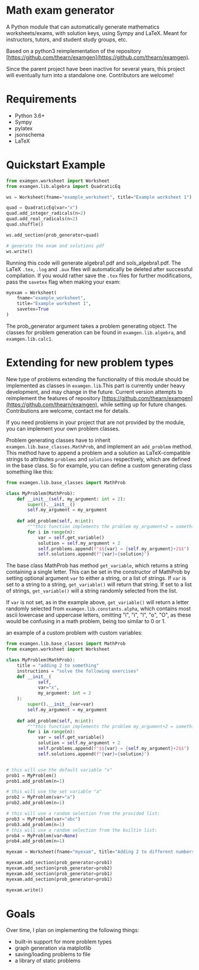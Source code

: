 Math exam generator
====================

A Python module that can automatically generate mathematics worksheets/exams, with 
solution keys, using Sympy and LaTeX. Meant for instructors, tutors, and student
study groups, etc.

Based on a python3 reimplementation of the repository [https://github.com/thearn/examgen](https://github.com/thearn/examgen).

Since the parent project have been inactive for several years, this project will
eventually turn into a standalone one. Contributors are welcome!

# Requirements
- Python 3.6+
- Sympy
- pylatex
- jsonschema
- LaTeX

# Quickstart Example

```Python
from examgen.worksheet import Worksheet
from examgen.lib.algebra import QuadraticEq

ws = Worksheet(fname="example_worksheet", title="Example worksheet 1")

quad = QuadraticEq(var="x")
quad.add_integer_radicals(n=2)
quad.add_real_radicals(n=2)
quad.shuffle()

ws.add_section(prob_generator=quad)

# generate the exam and solutions pdf
ws.write()
```
Running this code will generate algebra1.pdf and 
sols_algebra1.pdf. The LaTeX `.tex`, `.log` and
`.aux` files will automatically be deleted after successful compilation. If you would rather
save the `.tex` files for further modifications, pass the `savetex` flag when
making your exam:

```Python
myexam = Worksheet(
    fname="example_worksheet",
    title="Example worksheet 1",
    savetex=True
)
```

The prob_generator argument takes a problem generating object. The classes for
problem generation can be found in `examgen.lib.algebra`, and `examgen.lib.calc1`.


# Extending for new problem types

New type of problems extending the functionality of this module should be
implemented as classes in `examgen.lib`.This part is currently under heavy development, and may change in the future. Current
version attempts to reimplement the features of  repository
[https://github.com/thearn/examgen](https://github.com/thearn/examgen),
while setting up for future changes. Contributions are welcome, contact me for
details.

If you need problems in your project that are not provided by the module,
you can implement your own problem classes.

Problem generating classes have to inherit `examgen.lib.base_classes.MathProb`, and implement
an `add_problem` method. This method have to append a problem and a solution as
LaTeX-compatible strings to attributes `problems` and `solutions` respectively, which
are defined in the base class.
So for example, you can define a custom generating class something like this:

```python
from examgen.lib.base_classes import MathProb

class MyProblem(MathProb):
    def __init__(self, my_argument: int = 2):
        super().__init__()
        self.my_argument = my_argument 
    
    def add_problem(self, n:int):
        """this function implements the problem my_argument+2 = something"""
        for i in range(n):
            var = self.get_variable()
            solution = self.my_argument + 2
            self.problems.append(f"$${var} = {self.my_argument}+2$$")
            self.solutions.append(f"{var}={solution}")
```

The base class MathProb has method `get_variable`, which returns a string containing
a single letter. This can be set in the constructor of MathProb by setting optional
argument `var` to either a string, or a list of strings. If `var` is set to a string to a string,
`get_variable()` will return that string. If set to a list of strings, `get_variable()`
will a string randomly selected from the list.

If `var` is not set, as in the example above, `get_variable()` will return a letter
randomly selected from `examgen.lib.constants.alpha`, which contains most ascii lowercase
and uppercase letters, omitting "l", "i", "I", "o", "O", as these would be confusing in
a math problem, being too similar to 0 or 1.

an example of a custom problem with custom variables:

```python
from examgen.lib.base_classes import MathProb
from examgen.worksheet import Worksheet

class MyProblem(MathProb):
    title = "adding 2 to something"
    instructions = "solve the following exercises"
    def __init__(
            self,
            var="x",
            my_argument: int = 2
    ):
        super().__init__(var=var)
        self.my_argument = my_argument 
        
    def add_problem(self, n:int):
        """this function implements the problem my_argument+2 = something"""
        for i in range(n):
            var = self.get_variable()
            solution = self.my_argument + 2
            self.problems.append(f"$${var} = {self.my_argument}+2$$")
            self.solutions.append(f"{var}={solution}")


# this will use the default variable "x"
prob1 = MyProblem()
prob1.add_problem(n=1)

# this will use the set variable "a"
prob2 = MyProblem(var="a")
prob2.add_problem(n=1)

# this will use a random selection from the provided list:
prob3 = MyProblem(var="abc")
prob3.add_problem(n=1)
# this will use a random selection from the builtin list:
prob4 = MyProblem(var=None)
prob4.add_problem(n=1)

myexam = Worksheet(fname="myexam", title="Adding 2 to different numbers")

myexam.add_section(prob_generator=prob1)
myexam.add_section(prob_generator=prob2)
myexam.add_section(prob_generator=prob1)
myexam.add_section(prob_generator=prob1)

myexam.write()
```
# Goals

Over time, I plan on implementing the following things:
- built-in support for more problem types
- graph generation via matplotlib
- saving/loading problems to file
- a library of static problems
